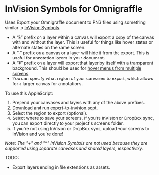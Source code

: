 # InVision Symbols for Omnigraffle

Uses Export your Omnigraffle document to PNG files using something similar to [InVision Symbols](http://support.invisionapp.com/hc/en-us/articles/203730535-How-does-Photoshop-layer-syncing-work).

  - A “&” prefix on a layer within a canvas will export a copy of the canvas with and without the layer. This is useful for things like hover states or alternate states on the same screen.
  - A “-“ prefix on a canvas or a layer will hide it from the export. This is useful for annotation layers in your document.
  - A “#” prefix on a layer will export that layer by itself with a transparent background. This should be used for [hover menus from multiple screens](http://support.invisionapp.com/hc/en-us/articles/203328329-How-can-I-).
  - You can specify what region of your canvases to export, which allows for a larger canvas for annotations.

To use this AppleScript:
  1. Prepend your canvases and layers with any of the above prefixes.
  2. Download and run export-to-invision.scpt.
  3. Select the region to export (optional).
  4. Select where to save your screens. If you're InVision or DropBox sync, you can export directly to your project's screens folder.
  5. If you're not using InVision or DropBox sync, upload your screens to InVision and you're done!

*Note: The "+" and "***" InVision Symbols are not used because they are supported using separate canvases and shared layers, respectively.*

TODO:
  - Export layers ending in file extensions as assets.
